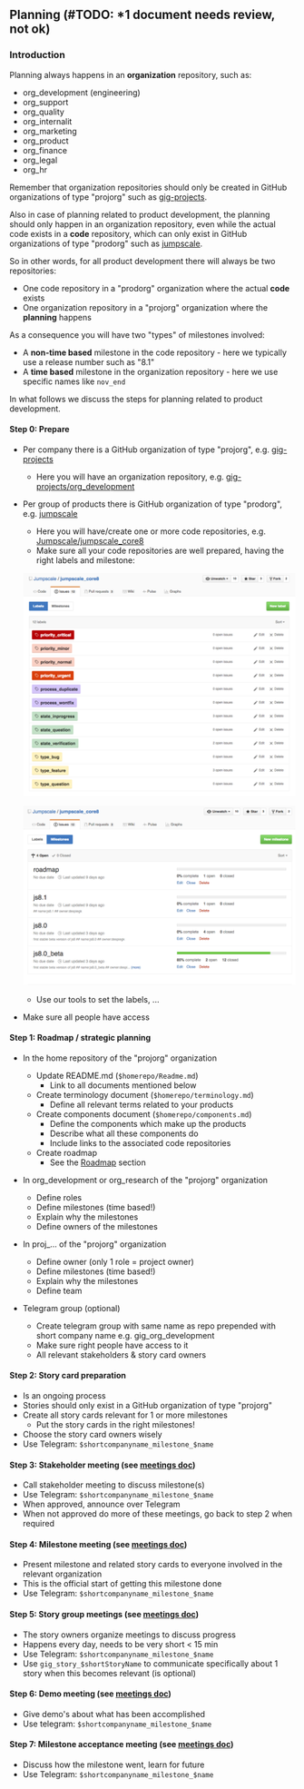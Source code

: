 ## Planning (#TODO: *1 document needs review, not ok)

### Introduction

Planning always happens in an **organization** repository, such as:

- org_development (engineering)
- org_support
- org_quality
- org_internalit
- org_marketing
- org_product
- org_finance
- org_legal
- org_hr

Remember that organization repositories should only be created in GitHub organizations of type "projorg" such as [gig-projects](https://github.com/gig-projects).

Also in case of planning related to product development, the planning should only happen in an organization repository, even while the actual code exists in a **code** repository, which can only exist in GitHub organizations of type "prodorg" such as [jumpscale](https://github.com/jumpscale).

So in other words, for all product development there will always be two repositories:

- One code repository in a "prodorg" organization where the actual **code** exists
- One organization repository in a "projorg" organization where the **planning** happens

As a consequence you will have two "types" of milestones involved:
- A **non-time based** milestone in the code repository - here we typically use a release number such as "8.1"
- A **time based** milestone in the organization repository - here we use specific names like ```nov_end```

In what follows we discuss the steps for planning related to product development.


#### Step 0: Prepare

- Per company there is a GitHub organization of type "projorg", e.g. [gig-projects](https://github.com/gig-projects)
  - Here you will have an organization repository, e.g. [gig-projects/org_development](https://github.com/gig-projects/org_development)
- Per group of products there is GitHub organization of type "prodorg", e.g. [jumpscale](https://github.com/jumpscale)
  - Here you will have/create one or more code repositories, e.g. [Jumpscale/jumpscale_core8](https://github.com/Jumpscale/jumpscale_core8)
  - Make sure all your code repositories are well prepared, having the right labels and milestone:

  ![](labels.png)

  ![](milestones.png)

  - Use our tools to set the labels, ...
- Make sure all people have access


#### Step 1: Roadmap / strategic planning

- In the home repository of the "projorg" organization
  - Update README.md (```$homerepo/Readme.md```)
    - Link to all documents mentioned below
  - Create terminology document (```$homerepo/terminology.md```)
    - Define all relevant terms related to your products
  - Create components document (```$homerepo/components.md```)
    - Define the components which make up the products
    - Describe what all these components do
    - Include links to the associated code repositories
  - Create roadmap
    - See the [Roadmap](roadmap.md) section

- In org_development or org_research of the "projorg" organization
  - Define roles
  - Define milestones (time based!)
  - Explain why the milestones
  - Define owners of the milestones

- In proj_... of the "projorg" organization
  - Define owner (only 1 role = project owner)
  - Define milestones (time based!)
  - Explain why the milestones
  - Define team

- Telegram group (optional)
  - Create telegram group with same name as repo prepended with short company name e.g. gig_org_development
  - Make sure right people have access to it
  - All relevant stakeholders & story card owners


#### Step 2: Story card preparation

- Is an ongoing process
- Stories should only exist in a GitHub organization of type "projorg"
- Create all story cards relevant for 1 or more milestones
    - Put the story cards in the right milestones!
- Choose the story card owners wisely
- Use Telegram: ```$shortcompanyname_milestone_$name```


#### Step 3: Stakeholder meeting (see [meetings doc](meetings.md))

- Call stakeholder meeting to discuss milestone(s)
- Use Telegram: ```$shortcompanyname_milestone_$name```
- When approved, announce over Telegram
- When not approved do more of these meetings, go back to step 2 when required


#### Step 4: Milestone meeting (see [meetings doc](meetings.md))

- Present milestone and related story cards to everyone involved in the relevant organization
- This is the official start of getting this milestone done
- Use Telegram: ```$shortcompanyname_milestone_$name```


#### Step 5: Story group meetings (see [meetings doc](meetings.md))

- The story owners organize meetings to discuss progress
- Happens every day, needs to be very short < 15 min
- Use Telegram: ```$shortcompanyname_milestone_$name```
- Use ```gig_story_$shortStoryName``` to communicate specifically about 1 story when this becomes relevant (is optional)


#### Step 6: Demo meeting (see [meetings doc](meetings.md))

- Give demo's about what has been accomplished
- Use telegram: ```$shortcompanyname_milestone_$name```


#### Step 7: Milestone acceptance meeting (see [meetings doc](meetings.md))

- Discuss how the milestone went, learn for future
- Use Telegram: ```$shortcompanyname_milestone_$name```
